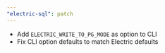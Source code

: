 ```yaml
---
"electric-sql": patch
---
```


- Add `ELECTRIC_WRITE_TO_PG_MODE` as option to CLI
- Fix CLI option defaults to match Electric defaults
